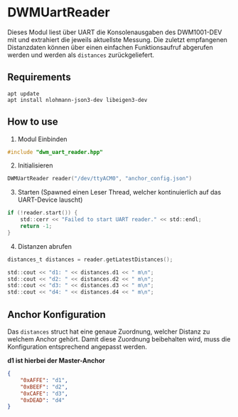# DWMUartReader

Dieses Modul liest über UART die Konsolenausgaben des DWM1001-DEV mit und extrahiert die jeweils aktuellste Messung. Die zuletzt empfangenen Distanzdaten können über einen einfachen Funktionsaufruf abgerufen werden und werden als ``distances`` zurückgeliefert.

## Requirements

```
apt update
apt install nlohmann-json3-dev libeigen3-dev
```

## How to use

1. Modul Einbinden

```C
#include "dwm_uart_reader.hpp"
```

2. Initialisieren
```C
DWMUartReader reader("/dev/ttyACM0", "anchor_config.json")
```

3. Starten (Spawned einen Leser Thread, welcher kontinuierlich auf das UART-Device lauscht)
```C
if (!reader.start()) {
    std::cerr << "Failed to start UART reader." << std::endl;
    return -1;
}
```

4. Distanzen abrufen
```C
distances_t distances = reader.getLatestDistances();

std::cout << "d1: " << distances.d1 << " m\n";
std::cout << "d2: " << distances.d2 << " m\n";
std::cout << "d3: " << distances.d3 << " m\n";
std::cout << "d4: " << distances.d4 << " m\n";

```

## Anchor Konfiguration
Das ``distances`` struct hat eine genaue Zuordnung, welcher Distanz zu welchem Anchor gehört. Damit diese Zuordnung beibehalten wird, muss die Konfiguration entsprechend angepasst werden.

**d1 ist hierbei der Master-Anchor** 

```JSON
{
    "0xAFFE": "d1",
    "0xBEEF": "d2",
    "0xCAFE": "d3",
    "0xDEAD": "d4"
}
```